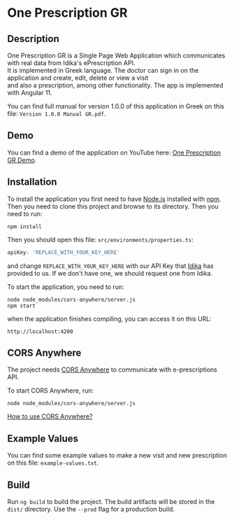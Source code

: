 # One Prescription GR

## Description

One Prescription GR is a Single Page Web Application which communicates with real data from Idika's ePrescription API.  
It is implemented in Greek language. The doctor can sign in on the application and create, edit, delete or view a
visit  
and also a prescription, among other functionality. The app is implemented with Angular 11.

You can find full manual for version 1.0.0 of this application in Greek on this file: `Version 1.0.0 Manual GR.pdf`.

## Demo

You can find a demo of the application on YouTube here: [One Prescription GR Demo](https://youtu.be/6Wp8H9NV6Ls).

## Installation

To install the application you first need to have [Node.js](https://nodejs.org/en/) installed
with [npm](https://www.npmjs.com/). Then you need to clone this project and browse to its directory. Then you need to
run:

```shell
npm install
```

Then you should open this file: `src/environments/properties.ts`:

```typescript
apiKey: 'REPLACE_WITH_YOUR_KEY_HERE'
```

and change `REPLACE_WITH_YOUR_KEY_HERE` with our API Key that [Idika](http://www.idika.gr/) has provided to us. If we
don't have one, we should request one from Idika.

To start the application, you need to run:

```shell
node node_modules/cors-anywhere/server.js
npm start
```

when the application finishes compiling, you can access it on this URL:

```
http://localhost:4200
```

## CORS Anywhere

The project needs [CORS Anywhere](https://github.com/Rob--W/cors-anywhere/) to communicate with e-prescriptions API.

To start CORS Anywhere, run:

```shell
node node_modules/cors-anywhere/server.js
```

[How to use CORS Anywhere?](https://stackoverflow.com/a/41137337/6151784)

## Example Values

You can find some example values to make a new visit and new prescription on this file: `example-values.txt`.

## Build

Run `ng build` to build the project. The build artifacts will be stored in the `dist/` directory. Use the `--prod` flag
for a production build.
